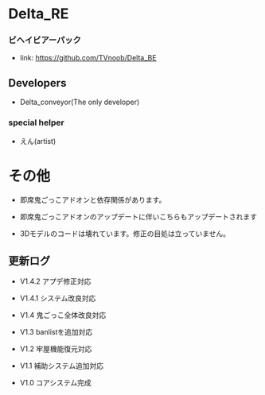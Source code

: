 # Delta_RE
### ビヘイビアーパック
- link: https://github.com/TVnoob/Delta_BE
## Developers
- Delta_conveyor(The only developer)
### special helper
- えん(artist)
# その他

- 即席鬼ごっこアドオンと依存関係があります。

- 即席鬼ごっこアドオンのアップデートに伴いこちらもアップデートされます

- 3Dモデルのコードは壊れています。修正の目処は立っていません。

## 更新ログ

- V1.4.2 アプデ修正対応

- V1.4.1 システム改良対応

- V1.4 鬼ごっこ全体改良対応

- V1.3 banlistを追加対応

- V1.2 牢屋機能復元対応 

- V1.1 補助システム追加対応

- V1.0 コアシステム完成 
